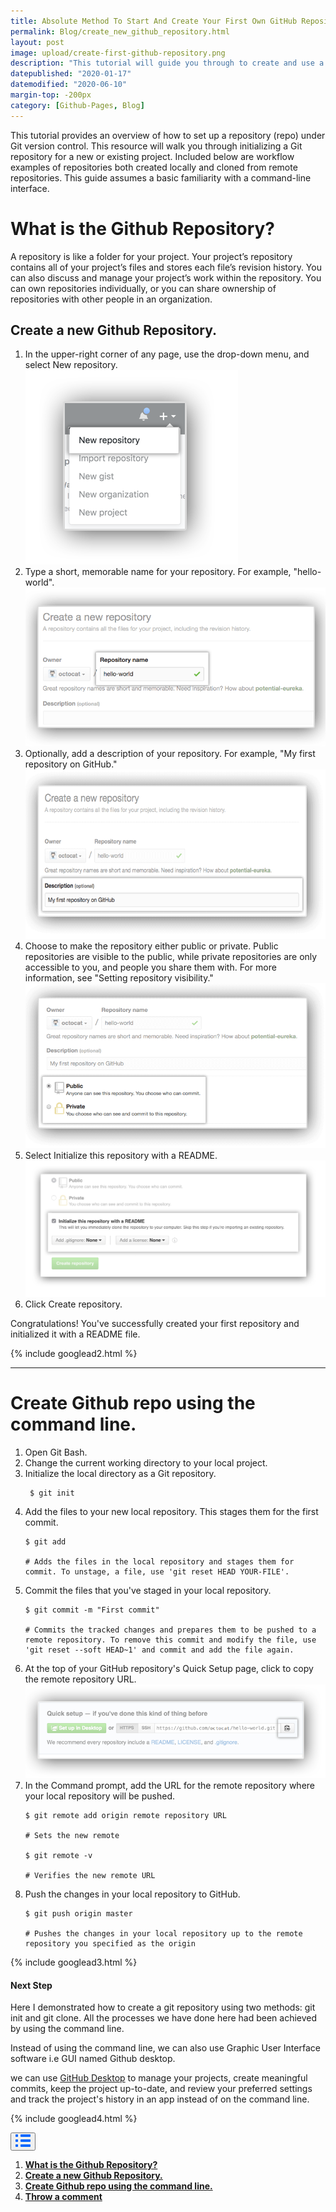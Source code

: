 ```yaml
---
title: Absolute Method To Start And Create Your First Own GitHub Repository.
permalink: Blog/create_new_github_repository.html
layout: post
image: upload/create-first-github-repository.png
description: "This tutorial will guide you through to create and use a new Github repository where GitHub stores each project in its own online repository. we can also create a remote repository on GitHub right from the command line, allow the user to interactively create a .gitignore file and so on."
datepublished: "2020-01-17"
datemodified: "2020-06-10"
margin-top: -200px
category: [Github-Pages, Blog]
---
```


This tutorial provides an overview of how to set up a repository (repo) under Git version control. This resource will walk you through initializing a Git repository for a new or existing project. Included below are workflow examples of repositories both created locally and cloned from remote repositories. This guide assumes a basic familiarity with a command-line interface.

<h1 id="what-is-github-repository">What is the Github Repository?</h1>

A repository is like a folder for your project. Your project’s repository contains all of your project’s files and stores each file’s revision history. You can also discuss and manage your project’s work within the repository. You can own repositories individually, or you can share ownership of repositories with other people in an organization.

<h2 id="create-new-github-repository">Create a new Github Repository.</h2>

<ol>
<li>In the upper-right corner of any page, use the drop-down menu, and select New repository. <br>
<img src="/uploads/git-new-repository-1.png">
 </li>
<li>Type a short, memorable name for your repository. For example, "hello-world". <br>
<img src="/uploads/git-new-repository-2.png">
</li>
<li>Optionally, add a description of your repository. For example, "My first repository on GitHub." <br>
<img src="/uploads/git-new-repository-3.png">
</li>

<li>Choose to make the repository either public or private. Public repositories are visible to the public, while private repositories are only accessible to you, and people you share them with. For more information, see "Setting repository visibility." <br>
<img src="/uploads/git-new-repository-4.png">
</li>

<li>Select Initialize this repository with a README. <br>

<img src="/uploads/git-new-repository-5.png">

</li>
<li>Click Create repository.</li>
</ol>

Congratulations! You've successfully created your first repository and initialized it with a README file.

{% include googlead2.html %}

<hr>

<h1 id="create-github-repo-using-command-line">Create Github repo using the command line.</h1>

<ol>
<li>Open Git Bash.</li>
<li>Change the current working directory to your local project.</li>
<li>Initialize the local directory as a Git repository. <br>
<pre><code> $ git init </code></pre></li>
<li>Add the files to your new local repository. This stages them for the first commit. <br>
<pre><code>$ git add <br>
# Adds the files in the local repository and stages them for commit. To unstage, a file, use 'git reset HEAD YOUR-FILE'. </code></pre></li>
<li>Commit the files that you've staged in your local repository. <br>
<pre><code>$ git commit -m "First commit" <br>
# Commits the tracked changes and prepares them to be pushed to a remote repository. To remove this commit and modify the file, use 'git reset --soft HEAD~1' and commit and add the file again.</code></pre></li>
<li>At the top of your GitHub repository's Quick Setup page, click to copy the remote repository URL.<br> <img src="/uploads/git-repo-setup.png"></li>
<li>In the Command prompt, add the URL for the remote repository where your local repository will be pushed.</li>

<pre><code>$ git remote add origin remote repository URL <br>
# Sets the new remote  <br>
$ git remote -v <br>
# Verifies the new remote URL</code></pre>
<li>Push the changes in your local repository to GitHub. <br>
</li>

<pre><code>$ git push origin master <br>
# Pushes the changes in your local repository up to the remote repository you specified as the origin</code></pre>
</ol>

{% include googlead3.html %}

<h4>Next Step</h4>

Here I demonstrated how to create a git repository using two methods: git init and git clone. All the processes we have done here had been achieved by using the command line.

Instead of using the command line, we can also use Graphic User Interface software i.e GUI named Github desktop.

we can use <a href="https://www.alltechnotricks.com/Blog/github_desktop_windows.html" rel="noopener">GitHub Desktop</a> to manage your projects, create meaningful commits, keep the project up-to-date, and review your preferred settings and track the project's history in an app instead of on the command line.

{% include googlead4.html %}

<div class="anim_container">
<button id="show">
<svg width="24" height="20" viewBox="0 0 24 20">
<path d="M3 0H1C0.4 0 0 0.4 0 1V3C0 3.6 0.4 4 1 4H3C3.6 4 4 3.6 4 3V1C4 0.4 3.6 0 3 0Z"
									fill="#0066FF" />
								<path d="M3 0H1C0.4 0 0 0.4 0 1V3C0 3.6 0.4 4 1 4H3C3.6 4 4 3.6 4 3V1C4 0.4 3.6 0 3 0Z"
									transform="translate(0 8)" fill="#0066FF" />
								<path d="M3 0H1C0.4 0 0 0.4 0 1V3C0 3.6 0.4 4 1 4H3C3.6 4 4 3.6 4 3V1C4 0.4 3.6 0 3 0Z"
									transform="translate(0 16)" fill="#0066FF" />
								<path
									d="M15 0H1C0.4 0 0 0.4 0 1V3C0 3.6 0.4 4 1 4H15C15.6 4 16 3.6 16 3V1C16 0.4 15.6 0 15 0Z"
									transform="translate(8)" fill="#0066FF" />
								<path
									d="M15 0H1C0.4 0 0 0.4 0 1V3C0 3.6 0.4 4 1 4H15C15.6 4 16 3.6 16 3V1C16 0.4 15.6 0 15 0Z"
									transform="translate(8 8)" fill="#0066FF" />
								<path
									d="M15 0H1C0.4 0 0 0.4 0 1V3C0 3.6 0.4 4 1 4H15C15.6 4 16 3.6 16 3V1C16 0.4 15.6 0 15 0Z"
									transform="translate(8 16)" fill="#0066FF" />
							</svg>
						</button><div id="links_container">
							<ol>
        <li><a href="#what-is-github-repository" class="test"><b>What is the Github Repository?</b></a></li>
        <li><a href="#create-new-github-repository" class="test"><b>Create a new Github Repository.</b></a></li>
        <li><a href="#create-github-repo-using-command-line" class="test"><b>Create Github repo using the command line.</b></a></li>
								<li><a href="#disqus_thread" class="test"><b>Throw a comment</b></a></li>
							</ol>
						</div>
</div>
